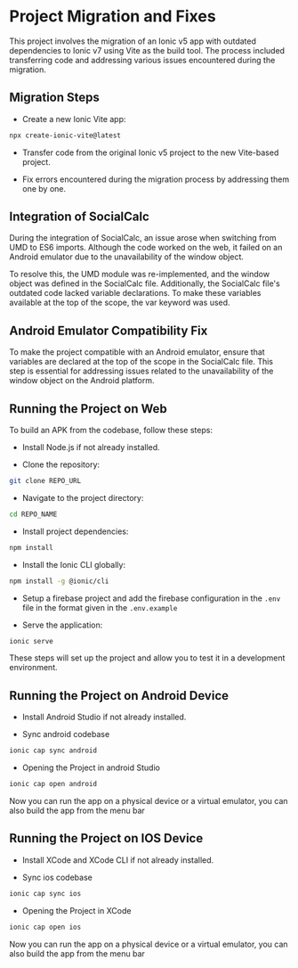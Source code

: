 # Project Migration and Fixes

This project involves the migration of an Ionic v5 app with outdated dependencies to Ionic v7 using Vite as the build tool. The process included transferring code and addressing various issues encountered during the migration.

## Migration Steps

- Create a new Ionic Vite app:

```bash
npx create-ionic-vite@latest
```

- Transfer code from the original Ionic v5 project to the new Vite-based project.

- Fix errors encountered during the migration process by addressing them one by one.

## Integration of SocialCalc

During the integration of SocialCalc, an issue arose when switching from UMD to ES6 imports. Although the code worked on the web, it failed on an Android emulator due to the unavailability of the window object.

To resolve this, the UMD module was re-implemented, and the window object was defined in the SocialCalc file. Additionally, the SocialCalc file's outdated code lacked variable declarations. To make these variables available at the top of the scope, the var keyword was used.

## Android Emulator Compatibility Fix

To make the project compatible with an Android emulator, ensure that variables are declared at the top of the scope in the SocialCalc file. This step is essential for addressing issues related to the unavailability of the window object on the Android platform.

## Running the Project on Web

To build an APK from the codebase, follow these steps:

- Install Node.js if not already installed.

- Clone the repository:

```bash
git clone REPO_URL
```

- Navigate to the project directory:

```bash
cd REPO_NAME
```

- Install project dependencies:

```bash
npm install
```

- Install the Ionic CLI globally:

```bash
npm install -g @ionic/cli
```

- Setup a firebase project and add the firebase configuration in the `.env` file in the format given in the `.env.example`

- Serve the application:

```bash
ionic serve
```

These steps will set up the project and allow you to test it in a development environment.

## Running the Project on Android Device

- Install Android Studio if not already installed.

- Sync android codebase

```bash
ionic cap sync android
```

- Opening the Project in android Studio

```bash
ionic cap open android
```

Now you can run the app on a physical device or a virtual emulator, you can also build the app from the menu bar

## Running the Project on IOS Device

- Install XCode and XCode CLI if not already installed.

- Sync ios codebase

```bash
ionic cap sync ios
```

- Opening the Project in XCode

```bash
ionic cap open ios
```

Now you can run the app on a physical device or a virtual emulator, you can also build the app from the menu bar
